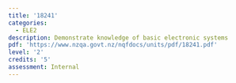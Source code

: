 ```yaml
---
title: '18241'
categories:
  - ELE2
description: Demonstrate knowledge of basic electronic systems
pdf: 'https://www.nzqa.govt.nz/nqfdocs/units/pdf/18241.pdf'
level: '2'
credits: '5'
assessment: Internal
---
```


